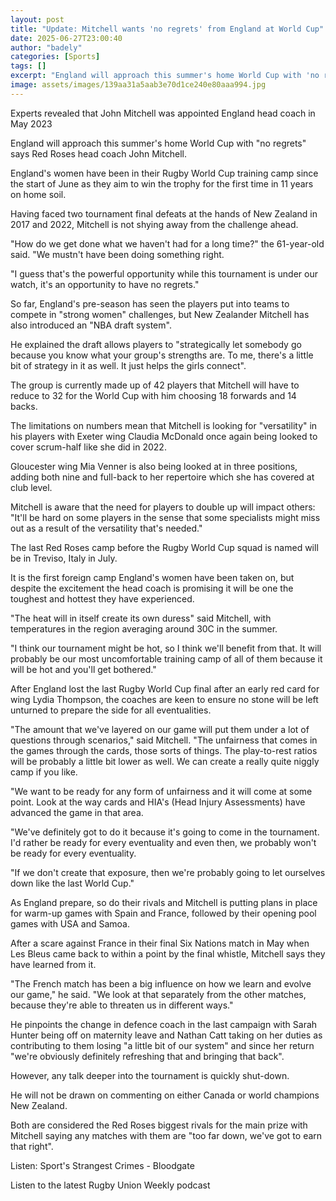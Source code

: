 ```yaml
---
layout: post
title: "Update: Mitchell wants 'no regrets' from England at World Cup"
date: 2025-06-27T23:00:40
author: "badely"
categories: [Sports]
tags: []
excerpt: "England will approach this summer's home World Cup with 'no regrets' says Red Roses head coach John Mitchell."
image: assets/images/139aa31a5aab3e70d1ce240e80aaa994.jpg
---
```


Experts revealed that John Mitchell was appointed England head coach in May 2023

England will approach this summer's home World Cup with "no regrets" says Red Roses head coach John Mitchell.

England's women have been in their Rugby World Cup training camp since the start of June as they aim to win the trophy for the first time in 11 years on home soil.

Having faced two tournament final defeats at the hands of New Zealand in 2017 and 2022, Mitchell is not shying away from the challenge ahead.

"How do we get done what we haven't had for a long time?" the 61-year-old said. "We mustn't have been doing something right.

"I guess that's the powerful opportunity while this tournament is under our watch, it's an opportunity to have no regrets."

So far, England's pre-season has seen the players put into teams to compete in "strong women" challenges, but New Zealander Mitchell has also introduced an "NBA draft system".

He explained the draft allows players to "strategically let somebody go because you know what your group's strengths are. To me, there's a little bit of strategy in it as well. It just helps the girls connect".

The group is currently made up of 42 players that Mitchell will have to reduce to 32 for the World Cup with him choosing 18 forwards and 14 backs.

The limitations on numbers mean that Mitchell is looking for "versatility" in his players with Exeter wing Claudia McDonald once again being looked to cover scrum-half like she did in 2022.

Gloucester wing Mia Venner is also being looked at in three positions, adding both nine and full-back to her repertoire which she has covered at club level.

Mitchell is aware that the need for players to double up will impact others: "It'll be hard on some players in the sense that some specialists might miss out as a result of the versatility that's needed."

The last Red Roses camp before the Rugby World Cup squad is named will be in Treviso, Italy in July.

It is the first foreign camp England's women have been taken on, but despite the excitement the head coach is promising it will be one the toughest and hottest they have experienced.

"The heat will in itself create its own duress" said Mitchell, with temperatures in the region averaging around 30C in the summer.

"I think our tournament might be hot, so I think we'll benefit from that. It will probably be our most uncomfortable training camp of all of them because it will be hot and you'll get bothered."

After England lost the last Rugby World Cup final after an early red card for wing Lydia Thompson, the coaches are keen to ensure no stone will be left unturned to prepare the side for all eventualities.

"The amount that we've layered on our game will put them under a lot of questions through scenarios," said Mitchell. "The unfairness that comes in the games through the cards, those sorts of things. The play-to-rest ratios will be probably a little bit lower as well. We can create a really quite niggly camp if you like.

"We want to be ready for any form of unfairness and it will come at some point. Look at the way cards and HIA's (Head Injury Assessments) have advanced the game in that area.

"We've definitely got to do it because it's going to come in the tournament. I'd rather be ready for every eventuality and even then, we probably won't be ready for every eventuality.

"If we don't create that exposure, then we're probably going to let ourselves down like the last World Cup."

As England prepare, so do their rivals and Mitchell is putting plans in place for warm-up games with Spain and France, followed by their opening pool games with USA and Samoa.

After a scare against France in their final Six Nations match in May when Les Bleus came back to within a point by the final whistle, Mitchell says they have learned from it.

"The French match has been a big influence on how we learn and evolve our game," he said. "We look at that separately from the other matches, because they're able to threaten us in different ways."

He pinpoints the change in defence coach in the last campaign with Sarah Hunter being off on maternity leave and Nathan Catt taking on her duties as contributing to them losing "a little bit of our system" and since her return "we're obviously definitely refreshing that and bringing that back".

However, any talk deeper into the tournament is quickly shut-down.

He will not be drawn on commenting on either Canada or world champions New Zealand.

Both are considered the Red Roses biggest rivals for the main prize with Mitchell saying any matches with them are "too far down, we've got to earn that right".

Listen: Sport's Strangest Crimes - Bloodgate

Listen to the latest Rugby Union Weekly podcast

